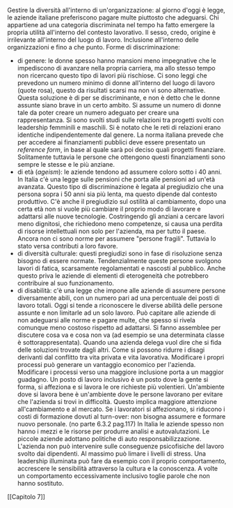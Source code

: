 Gestire la diversità all'interno di un'organizzazione: al giorno d'oggi è legge, le aziende italiane preferiscono pagare multe piuttosto che adeguarsi.
Chi appartiene ad una categoria discriminata nel tempo ha fatto emergere la propria utilità all'interno del contesto lavorativo. Il sesso, credo, origine è irrilevante all'interno del luogo di lavoro. Inclusione all'interno delle organizzazioni e fino a che punto.
Forme di discriminazione:
- di genere: le donne spesso hanno mansioni meno impegnative che le impediscono di avanzare nella propria carriera, ma allo stesso tempo non ricercano questo tipo di lavori più rischiose. Ci sono leggi che prevedono un numero minimo di donne all'interno del luogo di lavoro (quote rosa), questo da risultati scarsi ma non vi sono alternative. Questa soluzione è di per se discriminante, e non è detto che le donne assunte siano brave in un certo ambito. Si assume un numero di donne tale da poter creare un numero adeguato per creare una rappresentanza. 
Si sono svolti studi sulle relazioni tra progetti svolti con leadership femminili e maschili. Si è notato che le reti di relazioni erano identiche indipendentemente dal genere. La norma italiana prevede che per accedere ai finanziamenti pubblici deve essere presentato un *reference form*, in base al quale sarà poi deciso quali progetti finanziare. Solitamente tuttavia le persone che ottengono questi finanziamenti sono sempre le stesse e le più anziane.
- di età (*ageism*): le aziende tendono ad assumere coloro sotto i 40 anni. In Italia c'è una legge sulle pensioni che porta alle pensioni ad un'età avanzata. Questo tipo di discriminazione è legata al pregiudizio che una persona sopra i 50 anni sia più lenta, ma questo dipende dal contesto produttivo. C'è anche il pregiudizio sul ostilità al cambiamento, dopo una certa età non si vuole più cambiare il proprio modo di lavorare e adattarsi alle nuove tecnologie. Costringendo gli anziani a cercare lavori meno dignitosi, che richiedono meno competenze, si causa una perdita di risorse intellettuali non solo per l'azienda, ma per tutto il paese. Ancora non ci sono norme per assumere "persone fragili". Tuttavia lo stato versa contributi a loro favore.
-  di diversità culturale: questi pregiudizi sono in fase di risoluzione senza bisogno di essere normate. Tendenzialmente queste persone svolgono lavori di fatica, scarsamente regolamentati e nascosti al pubblico. Anche questo priva le aziende di elementi di eterogeneità che potrebbero contribuire al suo funzionamento.
- di disabilità: c'è una legge che impone alle aziende di assumere persone diversamente abili, con un numero pari ad una percentuale dei posti di lavoro totali. Oggi si tende a riconoscere le diverse abilità delle persone assunte e non limitarle ad un solo lavoro. Può capitare alle aziende di non adeguarsi alle norme e pagare multe, che spesso si rivela comunque meno costoso rispetto ad adattarsi. Si fanno assemblee per discutere cosa va e cosa non va (ad esempio se una determinata classe è sottorappresentata).
Quando una azienda delega vuol dire che si fida delle soluzioni trovate dagli altri.
Come si possono ridurre i disagi derivanti dal conflitto tra vita privata e vita lavorativa. Modificare i propri processi può generare un vantaggio economico per l'azienda. Modificare i processi verso una maggiore inclusione porta a un maggior guadagno. Un posto di lavoro inclusivo è un posto dove la gente si forma, si affeziona e si lavora le ore richieste più volentieri.
Un'ambiente dove si lavora bene è un'ambiente dove le persone lavorano per evitare che l'azienda si trovi in difficoltà. Questo implica maggiore attenzione all'cambiamento e al mercato. Se i lavoratori si affezionano, si riducono i costi di formazione dovuti al turn-over: non bisogna assumere e formare nuovo personale. (no parte 6.3.2 pag.117)
In Italia le aziende spesso non hanno i mezzi e le risorse per produrre analisi e autovalutazioni. Le piccole aziende adottano politiche di auto responsabilizzazione.
L'azienda non può intervenire sulle conseguenze psicofisiche del lavoro svolto dai dipendenti. Al massimo può limare i livelli di stress. Una leadership illuminata può fare da esempio con il proprio comportamento, accrescere le sensibilità attraverso la cultura e la conoscenza. A volte un comportamento eccessivamente inclusivo toglie parole che non hanno sostituto. 

[[Capitolo 7]]